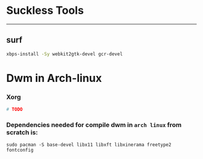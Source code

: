 # Suckless Tools
-----------------

## surf
```bash
xbps-install -Sy webkit2gtk-devel gcr-devel

```
# Dwm in Arch-linux
### Xorg
```bash
# TODO
```

### Dependencies needed for compile dwm in `arch linux` from scratch is:

```
sudo pacman -S base-devel libx11 libxft libxinerama freetype2 fontconfig
```
